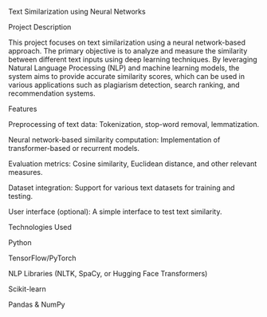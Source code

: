 Text Similarization using Neural Networks

Project Description

This project focuses on text similarization using a neural network-based approach. The primary objective is to analyze and measure the similarity between different text inputs using deep learning techniques. By leveraging Natural Language Processing (NLP) and machine learning models, the system aims to provide accurate similarity scores, which can be used in various applications such as plagiarism detection, search ranking, and recommendation systems.

Features

Preprocessing of text data: Tokenization, stop-word removal, lemmatization.

Neural network-based similarity computation: Implementation of transformer-based or recurrent models.

Evaluation metrics: Cosine similarity, Euclidean distance, and other relevant measures.

Dataset integration: Support for various text datasets for training and testing.

User interface (optional): A simple interface to test text similarity.

Technologies Used

Python

TensorFlow/PyTorch

NLP Libraries (NLTK, SpaCy, or Hugging Face Transformers)

Scikit-learn

Pandas & NumPy


